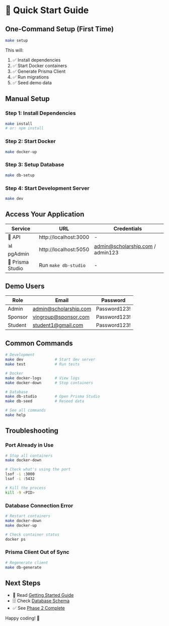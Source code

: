 # 🚀 Quick Start Guide

## One-Command Setup (First Time)

```bash
make setup
```

This will:

1. ✅ Install dependencies
2. ✅ Start Docker containers
3. ✅ Generate Prisma Client
4. ✅ Run migrations
5. ✅ Seed demo data

## Manual Setup

### Step 1: Install Dependencies

```bash
make install
# or: npm install
```

### Step 2: Start Docker

```bash
make docker-up
```

### Step 3: Setup Database

```bash
make db-setup
```

### Step 4: Start Development Server

```bash
make dev
```

## Access Your Application

| Service          | URL                   | Credentials                      |
| ---------------- | --------------------- | -------------------------------- |
| 🚀 API           | http://localhost:3000 | -                                |
| 📊 pgAdmin       | http://localhost:5050 | admin@scholarship.com / admin123 |
| 🎨 Prisma Studio | Run `make db-studio`  | -                                |

## Demo Users

| Role    | Email                 | Password     |
| ------- | --------------------- | ------------ |
| Admin   | admin@scholarship.com | Password123! |
| Sponsor | vingroup@sponsor.com  | Password123! |
| Student | student1@gmail.com    | Password123! |

## Common Commands

```bash
# Development
make dev              # Start dev server
make test             # Run tests

# Docker
make docker-logs      # View logs
make docker-down      # Stop containers

# Database
make db-studio        # Open Prisma Studio
make db-seed          # Reseed data

# See all commands
make help
```

## Troubleshooting

### Port Already in Use

```bash
# Stop all containers
make docker-down

# Check what's using the port
lsof -i :3000
lsof -i :5432

# Kill the process
kill -9 <PID>
```

### Database Connection Error

```bash
# Restart containers
make docker-down
make docker-up

# Check container status
docker ps
```

### Prisma Client Out of Sync

```bash
# Regenerate client
make db-generate
```

## Next Steps

- 📖 Read [Getting Started Guide](./GETTING_STARTED.md)
- 🗄️ Check [Database Schema](./DATABASE_SCHEMA.md)
- ✅ See [Phase 2 Complete](./PHASE_2_COMPLETE.md)

Happy coding! 🎉
